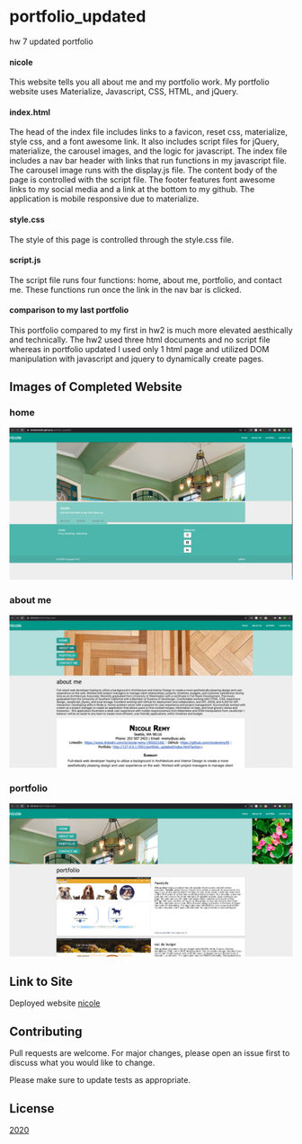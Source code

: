 # portfolio_updated
hw 7 updated portfolio 
 
 #### nicole 
This website tells you all about me and my portfolio work. My portfolio website uses Materialize, Javascript, CSS, HTML, and jQuery.

#### index.html
The head of the index file includes links to a favicon, reset css, materialize, style css, and a font awesome link. It also includes script files for jQuery, materialize, the carousel images, and the logic for javascript. The index file includes a nav bar header with links that run functions in my javascript file. The carousel image runs with the display.js file. The content body of the page is controlled with the script file. The footer features font awesome links to my social media and a link at the bottom to my github. The application is mobile responsive due to materialize. 

#### style.css
The style of this page is controlled through the style.css file. 

#### script.js
The script file runs four functions: home, about me, portfolio, and contact me. These functions run once the link in the nav bar is clicked. 

#### comparison to my last portfolio
This portfolio compared to my first in hw2 is much more elevated aesthically and technically. The hw2 used three html documents and no script file whereas in portfolio updated I used only 1 html page and utilized DOM manipulation with javascript and jquery to dynamically create pages. 


## Images of Completed Website 

### home

![home](assets/images/home.png)

### about me

![about me](assets/images/aboutme.png)

### portfolio

![portfolio](assets/images/portfolio.png)


## Link to Site

Deployed website [nicole](https://nicoleremy95.github.io/portfolio_updated/)

## Contributing
Pull requests are welcome. For major changes, please open an issue first to discuss what you would like to change.

Please make sure to update tests as appropriate.

## License
[2020](https://choosealicense.com/licenses/mit/)